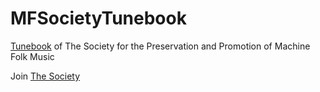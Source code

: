 # MFSocietyTunebook
[Tunebook](https://github.com/boblsturm/MFSocietyTunebook/MFtunes.pdf) of The Society for the Preservation and Promotion of Machine Folk Music

Join [The Society](https://www.facebook.com/groups/TheMFSociety)
